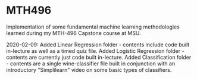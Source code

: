 # MTH496
Implementation of some fundamental machine learning methodologies learned during my MTH-496 Capstone course at MSU. 

2020-02-09: 
  Added Linear Regression folder - contents include code built in-lecture as well as a timed quiz file.
  Added Logistic Regression folder - contents are currently just code built in-lecture.
  Added Classification folder - contents are a single wine-classifier file built in conjunction with an introductory "Simplilearn" video   on some basic types of classifiers.

